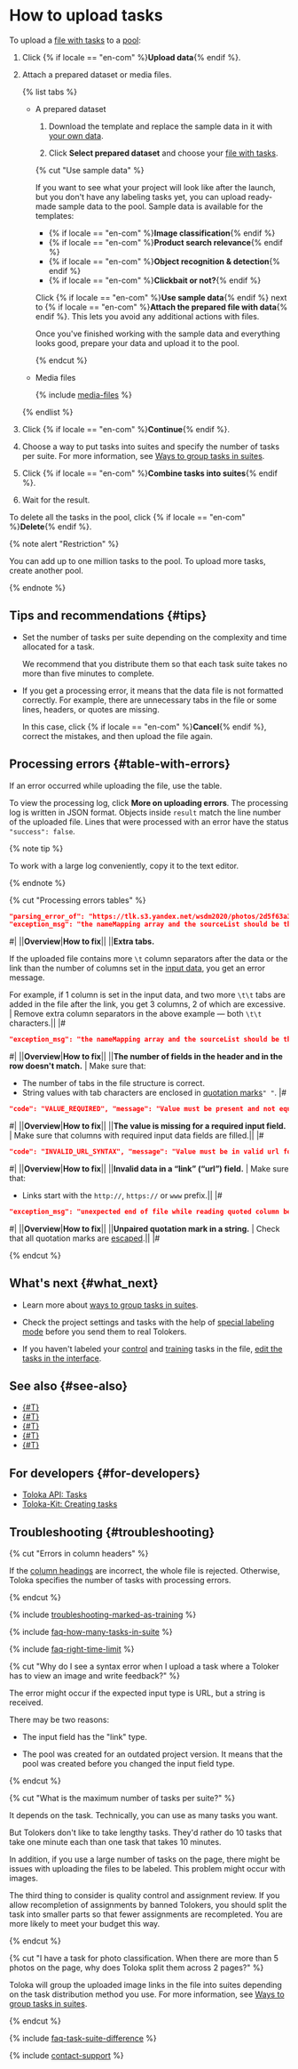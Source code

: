 # How to upload tasks

To upload a [file with tasks](../../glossary.md#tsv) to a [pool](pool-main.md):

1. Click {% if locale == "en-com" %}**Upload data**{% endif %}.

1. Attach a prepared dataset or media files.

    {% list tabs %}

    - A prepared dataset

        1. Download the template and replace the sample data in it with [your own data](pool_csv.md).

        1. Click **Select prepared dataset** and choose your [file with tasks](../../glossary.md#tsv).

        {% cut "Use sample data" %}

        If you want to see what your project will look like after the launch, but you don't have any labeling tasks yet, you can upload ready-made sample data to the pool. Sample data is available for the templates:

        - {% if locale == "en-com" %}**Image classification**{% endif %}
        - {% if locale == "en-com" %}**Product search relevance**{% endif %}
        - {% if locale == "en-com" %}**Object recognition & detection**{% endif %}
        - {% if locale == "en-com" %}**Clickbait or not?**{% endif %}

        Click {% if locale == "en-com" %}**Use sample data**{% endif %} next to {% if locale == "en-com" %}**Attach the prepared file with data**{% endif %}. This lets you avoid any additional actions with files.

        Once you've finished working with the sample data and everything looks good, prepare your data and upload it to the pool.

        {% endcut %}

    - Media files

        {% include [media-files](../_includes/toloka-requester-source/id-toloka-requester-source/media-files.md) %}

    {% endlist %}

1. Click {% if locale == "en-com" %}**Continue**{% endif %}.

1. Choose a way to put tasks into suites and specify the number of tasks per suite. For more information, see [Ways to group tasks in suites](distribute-tasks-by-pages.md).

1. Click {% if locale == "en-com" %}**Combine tasks into suites**{% endif %}.

1. Wait for the result.

To delete all the tasks in the pool, click {% if locale == "en-com" %}**Delete**{% endif %}.

{% note alert "Restriction" %}

You can add up to one million tasks to the pool. To upload more tasks, create another pool.

{% endnote %}

## Tips and recommendations {#tips}

- Set the number of tasks per suite depending on the complexity and time allocated for a task.

    We recommend that you distribute them so that each task suite takes no more than five minutes to complete.

- If you get a processing error, it means that the data file is not formatted correctly. For example, there are unnecessary tabs in the file or some lines, headers, or quotes are missing.

    In this case, click {% if locale == "en-com" %}**Cancel**{% endif %}, correct the mistakes, and then upload the file again.

## Processing errors {#table-with-errors}

If an error occurred while uploading the file, use the table.

To view the processing log, click **More on uploading errors**. The processing log is written in JSON format. Objects inside `result` match the line number of the uploaded file. Lines that were processed with an error have the status `"success": false`.

{% note tip %}

To work with a large log conveniently, copy it to the text editor.

{% endnote %}

{% cut "Processing errors tables" %}

```json
"parsing_error_of": "https://tlk.s3.yandex.net/wsdm2020/photos/2d5f63a3184919ce7e3e7068cf93da4b.jpg\t\t",
"exception_msg": "the nameMapping array and the sourceList should be the same size (nameMapping length = 1, sourceList size = 3)"
```

#|
||**Overview**|**How to fix**||
||**Extra tabs.**

If the uploaded file contains more `\t` column separators after the data or the link than the number of columns set in the [input data](../../glossary.md#input-output-data), you get an error message.

For example, if 1 column is set in the input data, and two more `\t\t` tabs are added in the file after the link, you get 3 columns, 2 of which are excessive. | Remove extra column separators in the above example — both `\t\t` characters.||
|#

```json
"exception_msg": "the nameMapping array and the sourceList should be the same size (nameMapping length = 4, sourceList size = 6)"
```

#|
||**Overview**|**How to fix**||
||**The number of fields in the header and in the row doesn't match.** | Make sure that:

- The number of tabs in the file structure is correct.
- String values with tab characters are enclosed in [quotation marks](pool_csv.md#string)`" "`.
|#

```json
"code": "VALUE_REQUIRED", "message": "Value must be present and not equal to null"
```

#|
||**Overview**|**How to fix**||
||**The value is missing for a required input field.** | Make sure that columns with required input data fields are filled.||
|#

```json
"code": "INVALID_URL_SYNTAX", "message": "Value must be in valid url format"
```

#|
||**Overview**|**How to fix**||
||**Invalid data in a “link” (“url”) field.** | Make sure that:

- Links start with the `http://`, `https://` or `www` prefix.||
|#

```json
"exception_msg": "unexpected end of file while reading quoted column beginning on line 2 and ending on line 4"
```

#|
||**Overview**|**How to fix**||
||**Unpaired quotation mark in a string.** | Check that all quotation marks are [escaped](pool_csv.md#string).||
|#

{% endcut %}

## What's next {#what_next}

- Learn more about [ways to group tasks in suites](distribute-tasks-by-pages.md).

- Check the project settings and tasks with the help of [special labeling mode](self-labeling.md) before you send them to real Tolokers.

- If you haven't labeled your [control](../../glossary.md#control-task) and [training](../../glossary.md#training-task) tasks in the file, [edit the tasks in the interface](task_markup.md).

## See also {#see-also}

- [{#T}](cloud-storage.md)
- [{#T}](amazon-cloud-storage.md)
- [{#T}](azure-cloud-storage.md)
- [{#T}](google-cloud-storage.md)
- [{#T}](use-object-storage.md)

## For developers {#for-developers}

- [Toloka API: Tasks](../../api/concepts/tasks.md)
- [Toloka-Kit: Creating tasks](../../toloka-kit/reference/toloka.client.TolokaClient.create_task.md)

## Troubleshooting {#troubleshooting}

{% cut "Errors in column headers" %}

If the [column headings](pool_csv.md) are incorrect, the whole file is rejected. Otherwise, Toloka specifies the number of tasks with processing errors.

{% endcut %}

{% include [troubleshooting-marked-as-training](../_includes/troubleshooting/adding-tasks-to-the-pool/marked-as-training.md) %}

{% include [faq-how-many-tasks-in-suite](../_includes/faq/adding-tasks-to-the-pool/how-many-tasks-in-suite.md) %}

{% include [faq-right-time-limit](../_includes/faq/adding-tasks-to-the-pool/right-time-limit.md) %}

{% cut "Why do I see a syntax error when I upload a task where a Toloker has to view an image and write feedback?" %}

The error might occur if the expected input type is URL, but a string is received.

There may be two reasons:

- The input field has the "link" type.

- The pool was created for an outdated project version. It means that the pool was created before you changed the input field type.

{% endcut %}

{% cut "What is the maximum number of tasks per suite?" %}

It depends on the task. Technically, you can use as many tasks you want.

But Tolokers don't like to take lengthy tasks. They'd rather do 10 tasks that take one minute each than one task that takes 10 minutes.

In addition, if you use a large number of tasks on the page, there might be issues with uploading the files to be labeled. This problem might occur with images.

The third thing to consider is quality control and assignment review. If you allow recompletion of assignments by banned Tolokers, you should split the task into smaller parts so that fewer assignments are recompleted. You are more likely to meet your budget this way.

{% endcut %}

{% cut "I have a task for photo classification. When there are more than 5 photos on the page, why does Toloka split them across 2 pages?" %}

Toloka will group the uploaded image links in the file into suites depending on the task distribution method you use. For more information, see [Ways to group tasks in suites](distribute-tasks-by-pages.md).

{% endcut %}

{% include [faq-task-suite-difference](../_includes/faq/adding-tasks-to-the-pool/task-suite-difference.md) %}

{% include [contact-support](../_includes/contact-support.md) %}